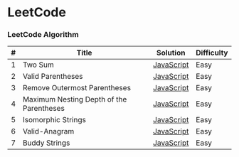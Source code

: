 # LeetCode

### LeetCode Algorithm

| #   | Title                                    | Solution                                                                        | Difficulty |
| --- | ---------------------------------------- | ------------------------------------------------------------------------------- | ---------- |
| 1   | Two Sum                                  | [JavaScript](./algorithms/JavaScript/Two-Sum/two-sum.js)                        | Easy       |
| 2   | Valid Parentheses                        | [JavaScript](./String/20-Valid-Parentheses/JavaScript)                          | Easy       |
| 3   | Remove Outermost Parentheses             | [JavaScript](./String/1021-Remove-Outermost-Parentheses/JavaScript)             | Easy       |
| 4   | Maximum Nesting Depth of the Parentheses | [JavaScript](./String/1614-Maximum-Nesting-Depth-of-the-Parentheses/JavaScript) | Easy       |
| 5   | Isomorphic Strings                       | [JavaScript](./String/205-Isomorphic-String/JavaScript)                         | Easy       |
| 6   | Valid-Anagram                            | [JavaScript](./String/242-Valid-Anagram/JavaScript)                             | Easy       |
| 7   | Buddy Strings                            | [JavaScript](./String/850-Buddy-Strings/JavaScript)                             | Easy       |
